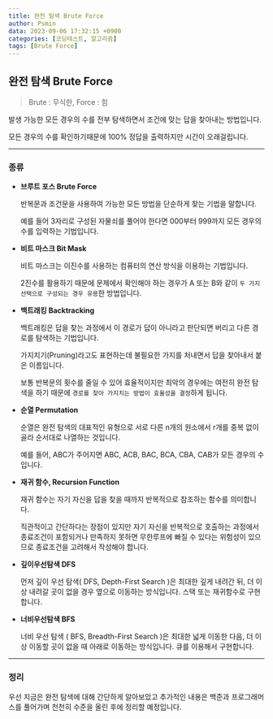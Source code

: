 ```yaml
---
title: 완전 탐색 Brute Force
author: Psmin
data: 2023-09-06 17:32:15 +0900
categories: [코딩테스트, 알고리즘]
tags: [Brute Force]
---
```


## 완전 탐색 Brute Force

> Brute : 무식한, Force : 힘

발생 가능한 모든 경우의 수를 전부 탐색하면서 조건에 맞는 답을 찾아내는 방법입니다.

모든 경우의 수를 확인하기때문에 100% 정답을 출력하지만 시간이 오래걸립니다.

---

### 종류

- **브루트 포스 Brute Force**

  반복문과 조건문을 사용하여 가능한 모든 방법을 단순하게 찾는 기법을 말합니다.

  예를 들어 3자리로 구성된 자물쇠를 풀어야 한다면 000부터 999까지 모든 경우의 수를 입력하는 기법입니다.

- **비트 마스크 Bit Mask**

  비트 마스크는 이진수를 사용하는 컴퓨터의 연산 방식을 이용하는 기법입니다.

  2진수를 활용하기 때문에 문제에서 확인해야 하는 경우가 A 또는 B와 같이 `두 가지 선택으로 구성되는 경우 유용`한 방법입니다.

- **백트래킹 Backtracking**

  백트래킹은 답을 찾는 과정에서 이 경로가 답이 아니라고 판단되면 버리고 다른 경로를 탐색하는 기법입니다.

  가지치기(Pruning)라고도 표현하는데 불필요한 가지를 처내면서 답을 찾아내서 붙은 이름입니다.

  보통 반복문의 횟수를 줄일 수 있어 효율적이지만 최악의 경우에는 여전히 완전 탐색을 하기 때문에 `경로를 찾아 가지치는 방법이 효율성을 결정`하게 됩니다.

- **순열 Permutation**

  순열은 완전 탐색의 대표적인 유형으로 서로 다른 n개의 원소에서 r개를 중복 없이 골라 순서대로 나열하는 것입니다.

  예를 들어, ABC가 주어지면 ABC, ACB, BAC, BCA, CBA, CAB가 모든 경우의 수 입니다.

- **재귀 함수, Recursion Function**

  재귀 함수는 자기 자신을 답을 찾을 때까지 반복적으로 참조하는 함수를 의미합니다.

  직관적이고 간단하다는 장점이 있지만 자기 자신을 반복적으로 호출하는 과정에서 종료조건이 포함되거나 만족하지 못하면 무한루프에 빠질 수 있다는 위험성이 있으므로 종료조건을 고려해서 작성해야 합니다.

- **깊이우선탐색 DFS**

  먼저 깊이 우선 탐색( DFS, Depth-First Search )은 최대한 깊게 내려간 뒤, 더 이상 내려갈 곳이 없을 경우 옆으로 이동하는 방식입니다. 스택 또는 재귀함수로 구현합니다.

- **너비우선탐색 BFS**

  너비 우선 탐색 ( BFS, Breadth-First Search )은 최대한 넓게 이동한 다음, 더 이상 이동할 곳이 없을 때 아래로 이동하는 방식입니다. 큐를 이용해서 구현합니다.

---

### 정리

우선 지금은 완전 탐색에 대해 간단하게 알아보았고 추가적인 내용은 백준과 프로그래머스를 풀어가며 천천히 수준을 올린 후에 정리할 예정입니다.
